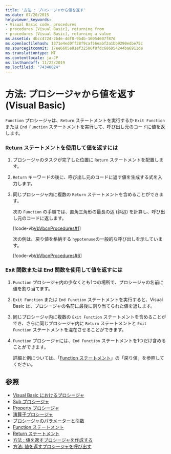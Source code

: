 ```yaml
---
title: '方法 : プロシージャから値を返す'
ms.date: 07/20/2015
helpviewer_keywords:
- Visual Basic code, procedures
- procedures [Visual Basic], returning from
- procedures [Visual Basic], returning a value
ms.assetid: 4bcc4724-2b4e-4df8-9b4b-16054607f87d
ms.openlocfilehash: 1371e4ed0ff28f9caf56eabf2a1bb9290edbe75c
ms.sourcegitcommit: 17ee6605e01ef32506f8fdc686954244ba6911de
ms.translationtype: MT
ms.contentlocale: ja-JP
ms.lasthandoff: 11/22/2019
ms.locfileid: "74346024"
---
```

# <a name="how-to-return-a-value-from-a-procedure-visual-basic"></a>方法: プロシージャから値を返す (Visual Basic)
`Function` プロシージャは、`Return` ステートメントを実行するか `Exit Function` または `End Function` ステートメントを実行して、呼び出し元のコードに値を返します。  
  
### <a name="to-return-a-value-using-the-return-statement"></a>Return ステートメントを使用して値を返すには  
  
1. プロシージャのタスクが完了した位置に `Return` ステートメントを配置します。  
  
2. `Return` キーワードの後に、呼び出し元のコードに返す値を生成する式を入力します。  
  
3. 同じプロシージャ内に複数の `Return` ステートメントを含めることができます。  
  
     次の `Function` の手順では、直角三角形の最長の辺 (斜辺) を計算し、呼び出し元のコードに返します。  
  
     [!code-vb[VbVbcnProcedures#1](~/samples/snippets/visualbasic/VS_Snippets_VBCSharp/VbVbcnProcedures/VB/Class1.vb#1)]  
  
     次の例は、戻り値を格納する `hypotenuse`の一般的な呼び出しを示しています。  
  
     [!code-vb[VbVbcnProcedures#6](~/samples/snippets/visualbasic/VS_Snippets_VBCSharp/VbVbcnProcedures/VB/Class1.vb#6)]  
  
### <a name="to-return-a-value-using-exit-function-or-end-function"></a>Exit 関数または End 関数を使用して値を返すには  
  
1. `Function` プロシージャ内の少なくとも1つの場所で、プロシージャの名前に値を割り当てます。  
  
2. `Exit Function` または `End Function` ステートメントを実行すると、Visual Basic は、プロシージャの名前に最後に割り当てられた値を返します。  
  
3. 同じプロシージャ内に複数の `Exit Function` ステートメントを含めることができ、さらに同じプロシージャ内に `Return` ステートメントと `Exit Function` ステートメントを混在させることができます。  
  
4. `Function` プロシージャには、`End Function` ステートメントを1つだけ含めることができます。  
  
     詳細と例については、「[Function ステートメント](../../../../visual-basic/language-reference/statements/function-statement.md)」の「戻り値」を参照してください。  
  
## <a name="see-also"></a>参照

- [Visual Basic におけるプロシージャ](./index.md)
- [Sub プロシージャ](./sub-procedures.md)
- [Property プロシージャ](./property-procedures.md)
- [演算子プロシージャ](./operator-procedures.md)
- [プロシージャのパラメーターと引数](./procedure-parameters-and-arguments.md)
- [Function ステートメント](../../../../visual-basic/language-reference/statements/function-statement.md)
- [Return ステートメント](../../../../visual-basic/language-reference/statements/return-statement.md)
- [方法 : 値を返すプロシージャを作成する](./how-to-create-a-procedure-that-returns-a-value.md)
- [方法: 値を返すプロシージャを呼び出す](./how-to-call-a-procedure-that-returns-a-value.md)
